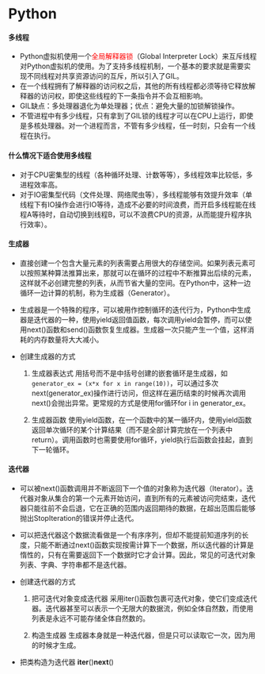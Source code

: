# Python


#### 多线程

- Python虚拟机使用一个<font color=red>全局解释器锁</font>（Global Interpreter Lock）来互斥线程对Python虚拟机的使用。为了支持多线程机制，一个基本的要求就是需要实现不同线程对共享资源访问的互斥，所以引入了GIL。
- 在一个线程拥有了解释器的访问权之后，其他的所有线程都必须等待它释放解释器的访问权，即使这些线程的下一条指令并不会互相影响。
- GIL缺点：多处理器退化为单处理器；优点：避免大量的加锁解锁操作。
- 不管进程中有多少线程，只有拿到了GIL锁的线程才可以在CPU上运行，即使是多核处理器。对一个进程而言，不管有多少线程，任一时刻，只会有一个线程在执行。


#### 什么情况下适合使用多线程

- 对于CPU密集型的线程（各种循环处理、计数等等），多线程效率比较低，多进程效率高。
- 对于IO密集型代码（文件处理、网络爬虫等），多线程能够有效提升效率（单线程下有IO操作会进行IO等待，造成不必要的时间浪费，而开启多线程能在线程A等待时，自动切换到线程B，可以不浪费CPU的资源，从而能提升程序执行效率）。


#### 生成器

- 直接创建一个包含大量元素的列表需要占用很大的存储空间。如果列表元素可以按照某种算法推算出来，那就可以在循环的过程中不断推算出后续的元素，这样就不必创建完整的列表，从而节省大量的空间。在Python中，这种一边循环一边计算的机制，称为生成器（Generator）。

- 生成器是一个特殊的程序，可以被用作控制循环的迭代行为，Python中生成器是迭代器的一种，使用yield返回值函数，每次调用yield会暂停，而可以使用next()函数和send()函数恢复生成器。生成器一次只能产生一个值，这样消耗的内存数量将大大减小。

- 创建生成器的方式
  1) 生成器表达式
  用括号而不是中括号创建的嵌套循环是生成器，如```generator_ex = (x*x for x in range(10))```，可以通过多次next(generator_ex)操作进行访问，但这样在遍历结束的时候再次调用next()会抛出异常。更常规的方式是使用for循环for i in generator_ex。

  2) 生成器函数
  使用yield函数，在一个函数中的某一循环内，使用yield函数返回单次循环的某个计算结果（而不是全部计算完放在一个列表中return）。调用函数时也需要使用for循环，yield执行后函数会挂起，直到下一轮循环。


#### 迭代器

- 可以被next()函数调用并不断返回下一个值的对象称为迭代器（Iterator）。迭代器对象从集合的第一个元素开始访问，直到所有的元素被访问完结束，迭代器只能往前不会后退，它在正确的范围内返回期待的数据，在超出范围后能够抛出StopIteration的错误并停止迭代。

- 可以把迭代器这个数据流看做是一个有序序列，但却不能提前知道序列的长度，只能不断通过next()函数实现按需计算下一个数据，所以迭代器的计算是惰性的，只有在需要返回下一个数据时它才会计算。因此，常见的可迭代对象列表、字典、字符串都不是迭代器。

- 创建迭代器的方式

  1) 把可迭代对象变成迭代器
  采用iter()函数包裹可迭代对象，使它们变成迭代器。迭代器甚至可以表示一个无限大的数据流，例如全体自然数，而使用列表是永远不可能存储全体自然数的。

  2) 构造生成器
  生成器本身就是一种迭代器，但是只可以读取它一次，因为用的时候才生成。

- 把类构造为迭代器
  __iter__()__next__()
